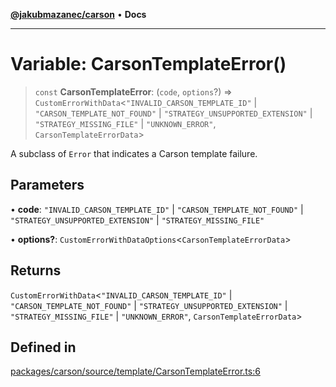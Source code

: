 [**@jakubmazanec/carson**](../README.md) • **Docs**

---

# Variable: CarsonTemplateError()

> `const` **CarsonTemplateError**: (`code`, `options`?) =>
> `CustomErrorWithData`\<`"INVALID_CARSON_TEMPLATE_ID"` \| `"CARSON_TEMPLATE_NOT_FOUND"` \|
> `"STRATEGY_UNSUPPORTED_EXTENSION"` \| `"STRATEGY_MISSING_FILE"` \| `"UNKNOWN_ERROR"`,
> `CarsonTemplateErrorData`\>

A subclass of `Error` that indicates a Carson template failure.

## Parameters

• **code**: `"INVALID_CARSON_TEMPLATE_ID"` \| `"CARSON_TEMPLATE_NOT_FOUND"` \|
`"STRATEGY_UNSUPPORTED_EXTENSION"` \| `"STRATEGY_MISSING_FILE"`

• **options?**: `CustomErrorWithDataOptions`\<`CarsonTemplateErrorData`\>

## Returns

`CustomErrorWithData`\<`"INVALID_CARSON_TEMPLATE_ID"` \| `"CARSON_TEMPLATE_NOT_FOUND"` \|
`"STRATEGY_UNSUPPORTED_EXTENSION"` \| `"STRATEGY_MISSING_FILE"` \| `"UNKNOWN_ERROR"`,
`CarsonTemplateErrorData`\>

## Defined in

[packages/carson/source/template/CarsonTemplateError.ts:6](https://github.com/jakubmazanec/tools/blob/863f04cbbb9368fd023f0309084819aa9247d808/packages/carson/source/template/CarsonTemplateError.ts#L6)
